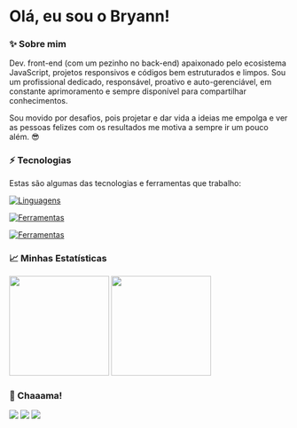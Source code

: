 # Olá, eu sou o Bryann!


### ✨ Sobre mim
Dev. front-end (com um pezinho no back-end) apaixonado pelo ecosistema JavaScript, projetos responsivos e códigos bem estruturados e limpos. Sou um profissional dedicado, responsável, proativo e auto-gerenciável, em constante aprimoramento e sempre disponível para compartilhar conhecimentos.

Sou movido por desafios, pois projetar e dar vida a ideias me empolga e ver as pessoas felizes com os resultados me motiva a sempre ir um pouco além. 😎


### ⚡ Tecnologias
Estas são algumas das tecnologias e ferramentas que trabalho:

[![Linguagens](https://skillicons.dev/icons?i=js,ts,react,html,css,sass,styledcomponents,tailwind,materialui,jquery,bootstrap)](https://skillicons.dev)

[![Ferramentas](https://skillicons.dev/icons?i=git,github,figma,firebase,vite,netlify,webpack,vscode)](https://skillicons.dev)

[![Ferramentas](https://skillicons.dev/icons?i=nodejs,prisma,sqlite,mongodb)](https://skillicons.dev)


### 📈 Minhas Estatísticas
<div>
    <img height="180em" src="https://github-readme-stats.vercel.app/api?username=iBryann&show_icons=true&theme=dracula&include_all_commits=true&count_private=true"/>
    <img height="180em" src="https://github-readme-stats.vercel.app/api/top-langs/?username=iBryann&layout=compact&langs_count=7&theme=dracula"/>
</div>


### 💬 Chaaama!
<div> 
    <a href="https://www.linkedin.com/in/ibryann" target="_blank"><img src="https://img.shields.io/badge/-LinkedIn-%230077B5?style=for-the-badge&logo=linkedin&logoColor=white"></a> 
    <a href="https://discordapp.com/users/279304142378500097" target="_blank"><img src="https://img.shields.io/badge/Discord-7289DA?style=for-the-badge&logo=discord&logoColor=white"></a> 
    <a href="mailto:bryann.enrique@gmail.com"><img src="https://img.shields.io/badge/-Gmail-%23333?style=for-the-badge&logo=gmail&logoColor=white" target="_blank"></a>
</div>
